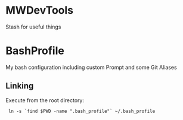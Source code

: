 # MWDevTools
Stash for useful things

# BashProfile
My bash configuration including custom Prompt and some Git Aliases

## Linking
Execute from the root directory:

```
 ln -s `find $PWD -name ".bash_profile"` ~/.bash_profile
```

